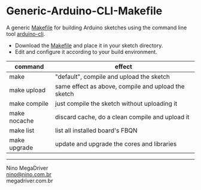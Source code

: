 # Generic-Arduino-CLI-Makefile
A generic [Makefile](https://raw.githubusercontent.com/ninomegadriver/lightgun/main/lightgun/ESP32Lightgun/ESP32Lightgun.ino) for building Arduino sketches using the command line tool [arduino-cli](https://github.com/arduino/arduino-cli).
  
  - Download the [Makefile](https://raw.githubusercontent.com/ninomegadriver/lightgun/main/lightgun/ESP32Lightgun/ESP32Lightgun.ino) and place it in your sketch directory.
  - Edit and configure it according to your build environment.
  

| command | effect |
|---------|--------|
| make    | "default", compile and upload the sketch |
| make upload  | same effect as above, compile and upload the sketch |
| make compile | just compile the sketch without uploading it|
| make nocache | discard cache, do a clean compile and upload it |
| make list | list all installed board's FBQN |
| make upgrade | update and upgrade the cores and libraries |
  
-------------------
  Nino MegaDriver  
  nino@nino.com.br  
  megadriver.com.br  
  

